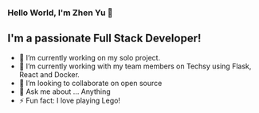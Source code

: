 ### Hello World, I'm Zhen Yu 👋


## I'm a passionate Full Stack Developer!
- 🔭 I’m currently working on my solo project.
- 🌱 I’m currently working with my team members on Techsy using Flask, React and Docker.
- 👯 I’m looking to collaborate on open source
- 💬 Ask me about ... Anything
- ⚡ Fun fact: I love playing Lego!
